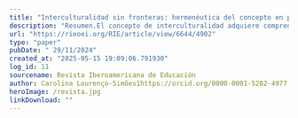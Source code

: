 ```yaml
---
title: "Interculturalidad sin fronteras: hermenéutica del concepto en proyectos de aprendizaje desarrollados en la Raya luso-española"
description: "Resumen.El concepto de interculturalidad adquiere comprensión variable en función de los marcos teóricos movilizados y los contextos sociales y geopolíticos en los que se aplica. Este estudio pretende comprender su hermenéutica en los proyectos de aprendizaje desarrollados en el curso 2021/2022 del “Proyecto Escuelas Bilingües e Interculturales de Frontera”. Implementados en clases de 1.º a 6.º grado en escuelas en la Raya luso-española, los proyectos fueron analizados considerando las categorías: (1) conocimientos sobre elementos culturales transfronterizos y (2) dinámicas educativas interculturales. Los resultados muestran que su mayoría prioriza conocimientos sobre cultura regional y nacional objetiva, con excepción de uno, que adopta una perspectiva de ciudadanía global. Estos conocimientos asumieron forma práctica mediante dinámicas interculturales performativas, recurriendo a multiliteracies; y también relacionales, visibles sobre todo en encuentros transfronterizos y en la implicación de los stakeholders en un paradigma de escuela como ecosistema."
url: "https://rieoei.org/RIE/article/view/6644/4902"
type: "paper"
pubDate: " 29/11/2024"
created_at: "2025-05-15 19:09:06.791930"
log_id: 11
sourcename: Revista Iberoamericana de Educación
author: Carolina Lourenço-Simões1https://orcid.org/0000-0001-5202-4977
heroImage: /revista.jpg
linkDownload: ""
---
```



